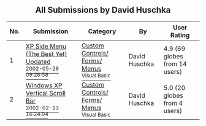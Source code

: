 ﻿<div align="center">

## All Submissions by David Huschka

</div>

No.  | Submission | Category | By   | User Rating
---- | ---------- | -------- | ---- | -----------
1 | [XP Side Menu \(The Best Yet\) Updated<br /><sup>2002-05-29 09:26:58</sup>](https://github.com/Planet-Source-Code/david-huschka-xp-side-menu-the-best-yet-updated__1-35238) | [Custom Controls/ Forms/  Menus<br /><sup>Visual Basic</sup>](../ByCategory/custom-controls-forms-menus__1-4.md) | David Huschka | 4.9 (69 globes from 14 users)
2 | [Windows XP Vertical Scroll Bar<br /><sup>2002-02-13 16:24:04</sup>](https://github.com/Planet-Source-Code/david-huschka-windows-xp-vertical-scroll-bar__1-31774) | [Custom Controls/ Forms/  Menus<br /><sup>Visual Basic</sup>](../ByCategory/custom-controls-forms-menus__1-4.md) | David Huschka | 5.0 (20 globes from 4 users)
